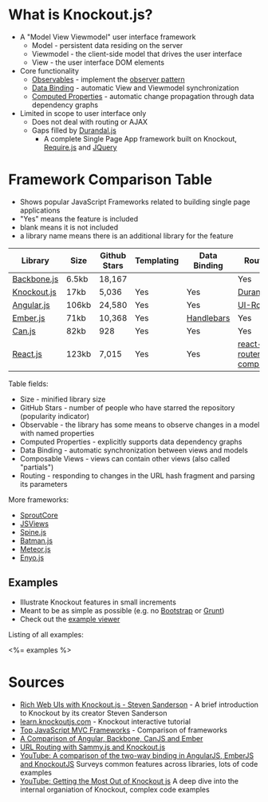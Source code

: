 # What is Knockout.js?

 * A "Model View Viewmodel" user interface framework
   * Model - persistent data residing on the server
   * Viewmodel - the client-side model that drives the user interface
   * View - the user interface DOM elements
 * Core functionality
   * [Observables](http://knockoutjs.com/documentation/observables.html) - implement the [observer pattern](http://en.wikipedia.org/wiki/Observer_pattern)
   * [Data Binding](http://knockoutjs.com/documentation/binding-syntax.html) - automatic View and Viewmodel synchronization
   * [Computed Properties](http://knockoutjs.com/documentation/computedObservables.html) - automatic change propagation through data dependency graphs
 * Limited in scope to user interface only
   * Does not deal with routing or AJAX
   * Gaps filled by [Durandal.js](http://durandaljs.com/)
     * A complete Single Page App framework built on Knockout, [Require.js](http://requirejs.org/) and [JQuery](http://jquery.com/)

# Framework Comparison Table

 * Shows popular JavaScript Frameworks related to building single page applications
 * "Yes" means the feature is included
 * blank means it is not included
 * a library name means there is an additional library for the feature

| Library     | Size | Github Stars | Templating | Data Binding | Routing   |
|-------------|------|--------------|------------|--------------|-----------|
| [Backbone.js](http://backbonejs.org/) | 6.5kb| 18,167       |            |              | Yes       |
| [Knockout.js](http://knockoutjs.com/) | 17kb | 5,036        | Yes        | Yes          | [Durandal](http://durandaljs.com/)  |
| [Angular.js](https://angularjs.org/) | 106kb| 24,580        | Yes        | Yes          | [UI-Router](https://github.com/angular-ui/ui-router) |
| [Ember.js](http://emberjs.com/)    | 71kb | 10,368          | Yes        | [Handlebars](http://handlebarsjs.com/) | Yes       |
| [Can.js](http://canjs.com/)    | 82kb | 928                 | Yes        | Yes          | Yes       |
| [React.js](https://github.com/facebook/react) | 123kb| 7,015| Yes        | Yes          | [react-router-component](https://github.com/andreypopp/react-router-component) |

Table fields:

 * Size - minified library size
 * GitHub Stars - number of people who have starred the repository (popularity indicator)
 * Observable - the library has some means to observe changes in a model with named properties
 * Computed Properties - explicitly supports data dependency graphs
 * Data Binding - automatic synchronization between views and models
 * Composable Views - views can contain other views (also called "partials")
 * Routing - responding to changes in the URL hash fragment and parsing its parameters

More frameworks:

 * [SproutCore](http://sproutcore.com/)
 * [JSViews](http://www.jsviews.com/)
 * [Spine.js](http://spinejs.com/)
 * [Batman.js](http://batmanjs.org/)
 * [Meteor.js](https://www.meteor.com/)
 * [Enyo.js](http://enyojs.com/)

## Examples

 * Illustrate Knockout features in small increments
 * Meant to be as simple as possible (e.g. no [Bootstrap](http://getbootstrap.com/) or [Grunt](http://gruntjs.com/))
 * Check out the [example viewer](http://curran.github.io/screencasts/introToKnockout/exampleViewer)

Listing of all examples:

<%= examples %>

# Sources

 * [Rich Web UIs with Knockout.js - Steven Sanderson](https://www.youtube.com/watch?v=MNiUcuo3Wio) - A brief introduction to Knockout by its creator Steven Sanderson
 * [learn.knockoutjs.com](http://learn.knockoutjs.com/) - Knockout interactive tutorial
 * [Top JavaScript MVC Frameworks](http://www.infoq.com/research/top-javascript-mvc-frameworks) - Comparison of frameworks
 * [A Comparison of Angular, Backbone, CanJS and Ember](http://sporto.github.io/blog/2013/04/12/comparison-angular-backbone-can-ember/)
 * [URL Routing with Sammy.js and Knockout.js](http://www.softfinity.com/blog/an-simple-introduction-to-url-routing/)
 * [YouTube: A comparison of the two-way binding in AngularJS, EmberJS and KnockoutJS](https://www.youtube.com/watch?v=mVjpwia1YN4) Surveys common features across libraries, lots of code examples
 * [YouTube: Getting the Most Out of Knockout js](https://www.youtube.com/watch?v=a108oDs39Ss) A deep dive into the internal organiation of Knockout, complex code examples

